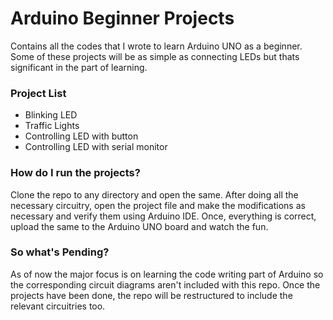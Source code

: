 # Arduino Beginner Projects
Contains all the codes that I wrote to learn Arduino UNO as a beginner. 
Some of these projects will be as simple as connecting LEDs but thats significant in the part of learning.

### Project List
- Blinking LED
- Traffic Lights
- Controlling LED with button
- Controlling LED with serial monitor

### How do I run the projects?
Clone the repo to any directory and open the same. After doing all the necessary circuitry, open the project file
and make the modifications as necessary and verify them using Arduino IDE. Once, everything is correct,
upload the same to the Arduino UNO board and watch the fun.

### So what's Pending?
As of now the major focus is on learning the code writing part of Arduino so the corresponding circuit
diagrams aren't included with this repo. Once the projects have been done, the repo will be restructured
to include the relevant circuitries too.
